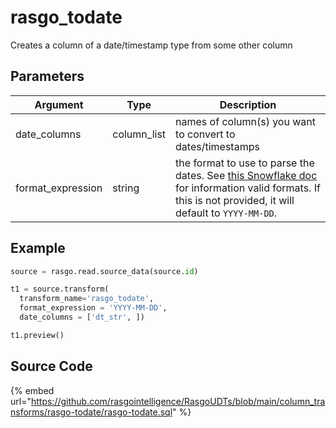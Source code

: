 

# rasgo_todate

Creates a column of a date/timestamp type from some other column

## Parameters

|     Argument      |    Type     |                                                                                                                                Description                                                                                                                                |
| ----------------- | ----------- | ------------------------------------------------------------------------------------------------------------------------------------------------------------------------------------------------------------------------------------------------------------------------- |
| date_columns      | column_list | names of column(s) you want to convert to dates/timestamps                                                                                                                                                                                                                |
| format_expression | string      | the format to use to parse the dates. See [this Snowflake doc](https://docs.snowflake.com/en/user-guide/date-time-input-output.html#about-the-format-specifiers-in-this-section) for information valid formats. If this is not provided, it will default to `YYYY-MM-DD`. |


## Example

```python
source = rasgo.read.source_data(source.id)

t1 = source.transform(
  transform_name='rasgo_todate',
  format_expression = 'YYYY-MM-DD',
  date_columns = ['dt_str', ])

t1.preview()
```

## Source Code

{% embed url="https://github.com/rasgointelligence/RasgoUDTs/blob/main/column_transforms/rasgo-todate/rasgo-todate.sql" %}

